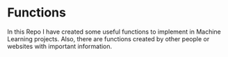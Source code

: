 # Functions
In this Repo I have created some useful functions to implement in Machine Learning projects. Also, there are functions created by other people or websites with important information.
